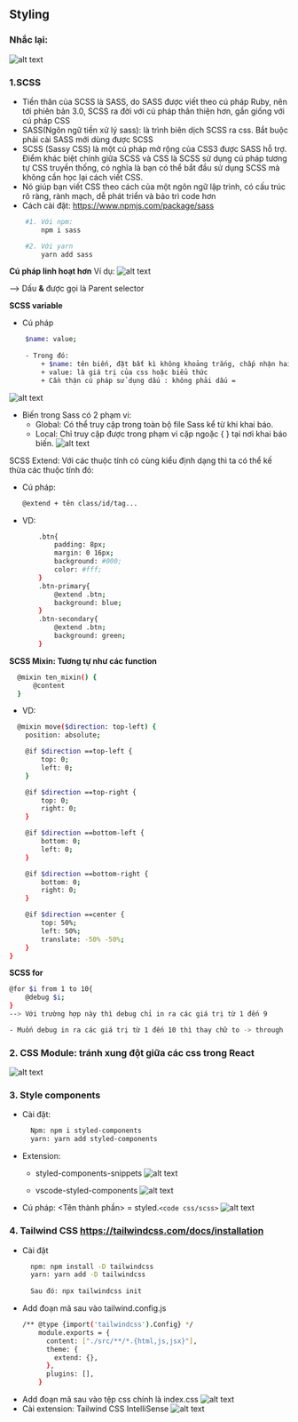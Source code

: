 ## Styling

### Nhắc lại:
![alt text](./img-03.png)

### 1.SCSS
- Tiền thân của SCSS là SASS, do SASS được viết theo cú pháp Ruby, nên tới phiên bản 3.0, SCSS ra đời với cú pháp thân thiện hơn, gần giống với cú pháp CSS
- SASS(Ngôn ngữ tiền xử lý sass): là trình biên dịch SCSS ra css. Bắt buộc phải cài SASS mới dùng được SCSS
- SCSS (Sassy CSS) là một cú pháp mở rộng của CSS3 được SASS hỗ trợ. Điểm khác biệt chính giữa SCSS và CSS là SCSS sử dụng cú pháp tương tự CSS truyền thống, có nghĩa là bạn có thể bắt đầu sử dụng SCSS mà không cần học lại cách viết CSS. 
- Nó giúp bạn viết CSS theo cách của một ngôn ngữ lập trình, có cấu trúc rõ ràng, rành mạch, dễ phát triển và bảo trì code hơn
- Cách cài đặt:  https://www.npmjs.com/package/sass
```sh
    #1. Với npm: 
        npm i sass

    #2. Với yarn
        yarn add sass
```
**Cú pháp linh hoạt hơn**
Ví dụ:
![alt text](./img-01.png)

--> Dấu **&** được gọi là Parent selector

**SCSS variable**
- Cú pháp 
```sh
    $name: value;
    
    - Trong đó:
        + $name: tên biến, đặt bất kì không khoảng trắng, chấp nhận hai ký tự đặc biệt là - _
        + value: là giá trị của css hoặc biểu thức
        + Cần thận cú pháp sử dụng dấu : không phải dấu = 
```
![alt text](./img-04.png)
- Biến trong Sass có 2 phạm vi:
    + Global: Có thể truy cập trong toàn bộ file Sass kể từ khi khai báo.
    + Local: Chỉ truy cập được trong phạm vi cặp ngoặc { } tại nơi khai báo biến.
![alt text](./img-02.png)

SCSS Extend: Với các thuộc tính có cùng kiểu định dạng thì ta có thể kế thừa các thuộc tính đó:
- Cú pháp:
    ```sh
    @extend + tên class/id/tag...
    ```
- VD:
    ```sh
        .btn{
            padding: 8px;
            margin: 0 16px;
            background: #000;
            color: #fff;
        }
        .btn-primary{
            @extend .btn;
            background: blue;
        }
        .btn-secondary{
            @extend .btn;
            background: green;
        }
    ```


**SCSS Mixin: Tương tự như các function**
```sh
  @mixin ten_mixin() {
      @content
  }
```
- VD:
```sh
  @mixin move($direction: top-left) {
    position: absolute;

    @if $direction ==top-left {
        top: 0;
        left: 0;
    }

    @if $direction ==top-right {
        top: 0;
        right: 0;
    }

    @if $direction ==bottom-left {
        bottom: 0;
        left: 0;
    }

    @if $direction ==bottom-right {
        bottom: 0;
        right: 0;
    }

    @if $direction ==center {
        top: 50%;
        left: 50%;
        translate: -50% -50%;
    }
}
```

**SCSS for**
```sh
@for $i from 1 to 10{
    @debug $i;
}
--> Với trường hợp này thì debug chỉ in ra các giá trị từ 1 đến 9

- Muốn debug in ra các giá trị từ 1 đến 10 thì thay chữ to -> through 
```

### 2. CSS Module: tránh xung đột giữa các css trong React
![alt text](./img-05.png)

### 3. Style components
- Cài đặt: 
    ```sh
      Npm: npm i styled-components
      yarn: yarn add styled-components
    ```
- Extension:
    + styled-components-snippets
    ![alt text](./img-06.png)

    + vscode-styled-components
    ![alt text](./img-07.png)

- Cú pháp: <Tên thành phần> = styled.<element>`<code css/scss>`
  ![alt text](./img-08.png)

### 4. Tailwind CSS https://tailwindcss.com/docs/installation
- Cài đặt
    ```sh
      npm: npm install -D tailwindcss
      yarn: yarn add -D tailwindcss
  		
      Sau đó: npx tailwindcss init
    ```
- Add đoạn mã sau vào tailwind.config.js 
    ```sh
    /** @type {import('tailwindcss').Config} */
        module.exports = {
          content: ["./src/**/*.{html,js,jsx}"],
          theme: {
            extend: {},
          },
          plugins: [],
        }
    ```
- Add đoạn mã sau vào tệp css chính là index.css
![alt text](./img-09.png)
- Cài extension: Tailwind CSS IntelliSense
![alt text](./img-10.png)

